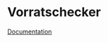 # Vorratschecker
<a href="https://github.com/2223-3bhif-syp/02-projekte-vorratschecker.git" target="_blank">Documentation<a/>